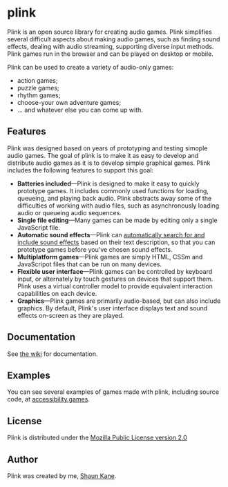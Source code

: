 # plink
Plink is an open source library for creating audio games. Plink simplifies several difficult aspects about making audio games, such as finding sound effects, dealing with audio streaming, supporting diverse input methods. Plink games run in the browser and can be played on desktop or mobile.

Plink can be used to create a variety of audio-only games:

- action games;
- puzzle games;
- rhythm games;
- choose-your own adventure games;
- ... and whatever else you can come up with.

## Features
Plink was designed based on years of prototyping and testing simople audio games. The goal of plink is to make it as easy to develop and distribute audio games as it is to develop simple graphical games. Plink includes the following features to support this goal:

- **Batteries included**—Plink is designed to make it easy to quickly prototype games. It includes commonly used functions for loading, queueing, and playing back audio. Plink abstracts away some of the difficulties of working with audio files, such as asynchronously loading audio or queueing audio sequences.
- **Single file editing**—Many games can be made by editing only a single JavaScript file.
- **Automatic sound effects**—Plink can [automatically search for and include sound effects](https://github.com/shaunkane/plink/wiki/Library-Features#loading-sound-effects-from-freesound) based on their text description, so that you can prototype games before you've chosen sound effects.
- **Multiplatform games**—Plink games are simply HTML, CSSm and JavaScripot files that can be run on many devices.
- **Flexible user interface**—Plink games can be controlled by keyboard input, or alternately by touch gestures on devices that support them. Plink uses a virtual controller model to provide equivalent interaction capabilities on each device.
- **Graphics**—Plink games are primarily audio-based, but can also include graphics. By default, Plink's user interface displays text and sound effects on-screen as they are played.

## Documentation
See [the wiki](https://github.com/shaunkane/plink/wiki) for documentation.

## Examples
You can see several examples of games made with plink, including source code, at [accessibility.games](accessibility.games/plink).

## License
Plink is distributed under the [Mozilla Public License version 2.0](https://github.com/shaunkane/plink/blob/main/LICENSE)

## Author
Plink was created by me, [Shaun Kane](https://shaunkane.com).
